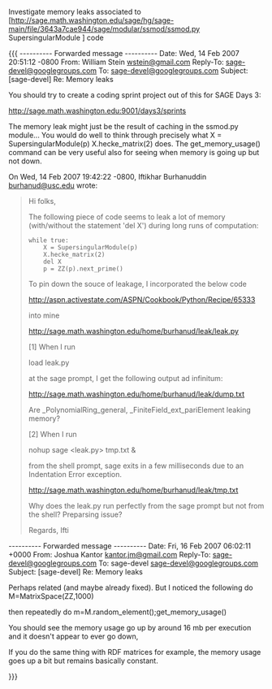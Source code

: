 Investigate memory leaks associated to [http://sage.math.washington.edu/sage/hg/sage-main/file/3643a7cae944/sage/modular/ssmod/ssmod.py SupersingularModule ] code

{{{
---------- Forwarded message ----------
Date: Wed, 14 Feb 2007 20:51:12 -0800
From: William Stein <wstein@gmail.com>
Reply-To: sage-devel@googlegroups.com
To: sage-devel@googlegroups.com
Subject: [sage-devel] Re: Memory leaks


You should try to create a coding sprint project out of this for SAGE Days 3:

   http://sage.math.washington.edu:9001/days3/sprints

The memory leak might just be the result of caching in the ssmod.py module...
You would do well to think through precisely what
          X = SupersingularModule(p)
          X.hecke_matrix(2)
does.  The get_memory_usage() command can be very useful also for seeing
when memory is going up but not down.

On Wed, 14 Feb 2007 19:42:22 -0800, Iftikhar Burhanuddin <burhanud@usc.edu> wrote:

>
> Hi folks,
>
> The following piece of code seems to leak a lot of memory (with/without
> the statement 'del X') during long runs of computation:
>
>     while true:
>         X = SupersingularModule(p)
>         X.hecke_matrix(2)
>         del X
>         p = ZZ(p).next_prime()
>
> To pin down the souce of leakage, I incorporated the below code
>
> http://aspn.activestate.com/ASPN/Cookbook/Python/Recipe/65333
>
> into mine
>
> http://sage.math.washington.edu/home/burhanud/leak/leak.py
>
>
> [1] When I run
>
> load leak.py
>
> at the sage prompt, I get the following output ad infinitum:
>
> http://sage.math.washington.edu/home/burhanud/leak/dump.txt
>
> Are _PolynomialRing_general, _FiniteField_ext_pariElement leaking memory?
>
> [2] When I run
>
> nohup sage <leak.py> tmp.txt &
> 
> from the shell prompt, sage exits in a few milliseconds due to an
> Indentation Error exception.
>         
> http://sage.math.washington.edu/home/burhanud/leak/tmp.txt
>         
> Why does the leak.py run perfectly from the sage prompt but not from the
> shell? Preparsing issue?
> 
> Regards,
> Ifti

---------- Forwarded message ----------
Date: Fri, 16 Feb 2007 06:02:11 +0000
From: Joshua Kantor <kantor.jm@gmail.com>
Reply-To: sage-devel@googlegroups.com
To: sage-devel <sage-devel@googlegroups.com>
Subject: [sage-devel] Re: Memory leaks


Perhaps related (and maybe already fixed). But I noticed the
following
do
M=MatrixSpace(ZZ,1000)

then repeatedly do
m=M.random_element();get_memory_usage()

You should see the memory usage go up by around 16 mb per execution
and it doesn't appear to ever go down,

If you do the same thing with RDF matrices for example, the memory
usage goes up a bit but remains basically constant.


}}}
